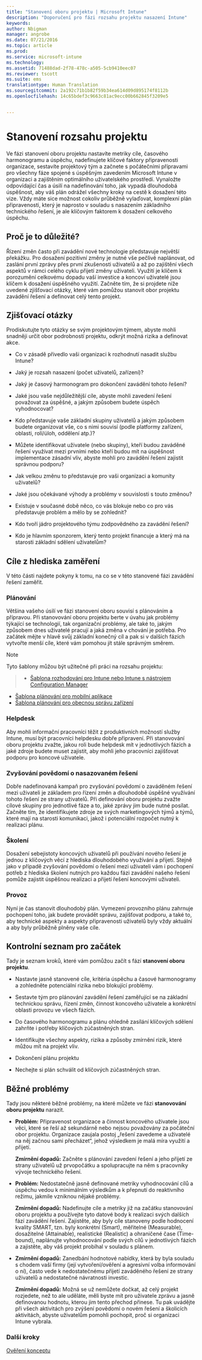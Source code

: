 ```yaml
---
title: "Stanovení oboru projektu | Microsoft Intune"
description: "Doporučení pro fázi rozsahu projektu nasazení Intune"
keywords: 
author: Nbigman
manager: angrobe
ms.date: 07/21/2016
ms.topic: article
ms.prod: 
ms.service: microsoft-intune
ms.technology: 
ms.assetid: 71488dad-2f78-478c-a505-5cb9410eec07
ms.reviewer: tscott
ms.suite: ems
translationtype: Human Translation
ms.sourcegitcommit: 2a192c71b1b82f59b34ea614d09d895174f8112b
ms.openlocfilehash: 14c65bdef3c9663c81ac9ecc00b662845f3209e5


---
```


# Stanovení rozsahu projektu
Ve fázi stanovení oboru projektu nastavíte metriky cíle, časového harmonogramu a úspěchu, nadefinujete klíčové faktory připravenosti organizace, sestavíte projektový tým a začnete s počátečními přípravami pro všechny fáze spojené s úspěšným zavedením Microsoft Intune v organizaci a zajištěním optimálního uživatelského prostředí.
Vynaložte odpovídající čas a úsilí na nadefinování toho, jak vypadá dlouhodobá úspěšnost, aby váš plán odrážel všechny kroky na cestě k dosažení této vize. Vždy máte sice možnost cokoliv průběžně vylaďovat, komplexní plán připravenosti, který je naprosto v souladu s nasazením základního technického řešení, je ale klíčovým faktorem k dosažení celkového úspěchu.

## Proč je to důležité?
Řízení změn často při zavádění nové technologie představuje největší překážku. Pro dosažení pozitivní změny je nutné vše pečlivě naplánovat, od zaslání první zprávy přes první zkušenosti uživatelů a až po zajištění všech aspektů v rámci celého cyklu přijetí změny uživateli. Využití je klíčem k porozumění celkovému dopadu vaší investice a koncoví uživatelé jsou klíčem k dosažení úspěšného využití.
Začněte tím, že si projdete níže uvedené zjišťovací otázky, které vám pomůžou stanovit obor projektu zavádění řešení a definovat celý tento projekt.

## Zjišťovací otázky
Prodiskutujte tyto otázky se svým projektovým týmem, abyste mohli snadněji určit obor podrobností projektu, odkrýt možná rizika a definovat akce.

-   Co v zásadě přivedlo vaši organizaci k rozhodnutí nasadit službu Intune?

-   Jaký je rozsah nasazení (počet uživatelů, zařízení)?
-   Jaký je časový harmonogram pro dokončení zavádění tohoto řešení?

-   Jaké jsou vaše nejdůležitější cíle, abyste mohli zavedení řešení považovat za úspěšné, a jakým způsobem budete úspěch vyhodnocovat?

-   Kdo představuje vaše základní skupiny uživatelů a jakým způsobem budete organizovat vše, co s nimi souvisí (podle platformy zařízení, oblasti, rolí/úloh, oddělení atp.)?

-   Můžete identifikovat uživatele (nebo skupiny), kteří budou zaváděné řešení využívat mezi prvními nebo kteří budou mít na úspěšnost implementace zásadní vliv, abyste mohli pro zavádění řešení zajistit správnou podporu?

-   Jak velkou změnu to představuje pro vaši organizaci a komunity uživatelů?

-   Jaké jsou očekávané výhody a problémy v souvislosti s touto změnou?

-   Existuje v současné době něco, co vás blokuje nebo co pro vás představuje problém a mělo by se zohlednit?

-   Kdo tvoří jádro projektového týmu zodpovědného za zavádění řešení?

-   Kdo je hlavním sponzorem, který tento projekt financuje a který má na starosti základní sdělení uživatelům?

## Cíle z hlediska zaměření
V této části najdete pokyny k tomu, na co se v této stanovené fázi zavádění řešení zaměřit.

### Plánování

Většina vašeho úsilí ve fázi stanovení oboru souvisí s plánováním a přípravou. Při stanovování oboru projektu berte v úvahu jak problémy týkající se technologií, tak organizační problémy, ale také to, jakým způsobem dnes uživatelé pracují a jaká změna v chování je potřeba. Pro začátek mějte v hlavě svůj základní konečný cíl a pak si v dalších fázích vytvořte menší cíle, které vám pomohou jít stále správným směrem.


 > [!NOTE]
 >
 > Tyto šablony můžou být užitečné při práci na rozsahu projektu:
 > > - [Šablona rozhodování pro Intune nebo Intune s nástrojem Configuration Manager](https://gallery.technet.microsoft.com/Intune-or-Intune-with-900e8a78)
 > - [Šablona plánování pro mobilní aplikace](https://gallery.technet.microsoft.com/Mobile-app-planning-18689d59)
>- [Šablona plánování pro obecnou správu zařízení](https://gallery.technet.microsoft.com/General-device-management-334c3792)

### Helpdesk
Aby mohli informační pracovníci těžit z produktivních možností služby Intune, musí být pracovníci helpdesku dobře připravení. Při stanovování oboru projektu zvažte, jakou roli bude helpdesk mít v jednotlivých fázích a jaké zdroje budete muset zajistit, aby mohli jeho pracovníci zajišťovat podporu pro koncové uživatele.

### Zvyšování povědomí o nasazovaném řešení
Dobře nadefinovaná kampaň pro zvyšování povědomí o zaváděném řešení mezi uživateli je základem pro řízení změn a dlouhodobě úspěšné využívání tohoto řešení ze strany uživatelů. Při definování oboru projektu zvažte cílové skupiny pro jednotlivé fáze a to, jaké zprávy jim bude nutné posílat. Začněte tím, že identifikujete zdroje ze svých marketingových týmů a týmů, které mají na starosti komunikaci, jakož i potenciální rozpočet nutný k realizaci plánu.

### Školení
Dosažení sebejistoty koncových uživatelů při používání nového řešení je jednou z klíčových věcí z hlediska dlouhodobého využívání a přijetí. Stejně jako v případě zvyšování povědomí o řešení mezi uživateli vám i pochopení potřeb z hlediska školení nutných pro každou fázi zavádění našeho řešení pomůže zajistit úspěšnou realizaci a přijetí řešení koncovými uživateli.

### Provoz
Nyní je čas stanovit dlouhodobý plán. Vymezení provozního plánu zahrnuje pochopení toho, jak budete provádět správu, zajišťovat podporu, a také to, aby technické aspekty a aspekty připravenosti uživatelů byly vždy aktuální a aby byly průběžně plněny vaše cíle.

## Kontrolní seznam pro začátek
Tady je seznam kroků, které vám pomůžou začít s fází **stanovení oboru projektu**.

-   Nastavte jasně stanovené cíle, kritéria úspěchu a časové harmonogramy a zohledněte potenciální rizika nebo blokující problémy.

-   Sestavte tým pro plánování zavádění řešení zaměřující se na základní technickou správu, řízení změn, činnost koncového uživatele a konkrétní oblasti provozu ve všech fázích.

-   Do časového harmonogramu a plánu ohledně zasílání klíčových sdělení zahrňte i potřeby klíčových zúčastněných stran.

-   Identifikujte všechny aspekty, rizika a způsoby zmírnění rizik, které můžou mít na projekt vliv.

-   Dokončení plánu projektu

-   Nechejte si plán schválit od klíčových zúčastněných stran.

## Běžné problémy
Tady jsou některé běžné problémy, na které můžete ve fázi **stanovování oboru projektu** narazit.

-   **Problém:** Připravenost organizace a činnost koncového uživatele jsou věci, které se řeší až sekundárně nebo nejsou považovány za počáteční obor projektu. Organizace zaujala postoj „řešení zavedeme a uživatelé na něj začnou sami přecházet“, jehož výsledkem je malá míra využití a přijetí.

    **Zmírnění dopadů:** Začněte s plánování zavedení řešení a jeho přijetí ze strany uživatelů už prvopočátku a spolupracujte na něm s pracovníky vývoje technického řešení.

-   **Problém:** Nedostatečně jasně definované metriky vyhodnocování cílů a úspěchu vedou k minimálním výsledkům a k přepnutí do reaktivního režimu, jakmile vzniknou nějaké problémy.

    **Zmírnění dopadů:** Nadefinujte cíle a metriky již na začátku stanovování oboru projektu a používejte tyto datové body k realizaci svých dalších fází zavádění řešení. Zajistěte, aby byly cíle stanoveny podle hodnocení kvality SMART, tzn. byly konkrétní (Smart), měřitelné (Measurable), dosažitelné (Attainable), realistické (Realistic) a ohraničené čase (Time-bound), naplánujte vyhodnocování podle svých cílů v jednotlivých fázích a zajistěte, aby váš projekt probíhal v souladu s plánem.

-   **Zmírnění dopadů:** Zanedbání hodnotové nabídky, která by byla souladu s chodem vaší firmy (její vytvoření/ověření a agresivní volba informování o ní), často vede k nedostatečnému přijetí zaváděného řešení ze strany uživatelů a nedostatečné návratnosti investic.

    **Zmírnění dopadů:** Možná se už nemůžete dočkat, až celý projekt rozjedete, než to ale uděláte, měli byste mít pro uživatele zprávu a jasně definovanou hodnotu, kterou jim tento přechod přinese. Tu pak uvádějte při všech aktivitách pro zvýšení povědomí o novém řešení a školicích aktivitách, abyste uživatelům pomohli pochopit, proč si organizaci Intune vybrala.

### Další kroky
[Ověření konceptu](proof-of-concept.md)



<!--HONumber=Jul16_HO4-->


